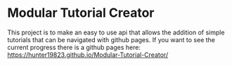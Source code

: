 # Modular Tutorial Creator
 This project is to make an easy to use api that allows the addition of simple tutorials that can be navigated with github pages.
 If you want to see the current progress there is a github pages here:
 https://hunter19823.github.io/Modular-Tutorial-Creator/
